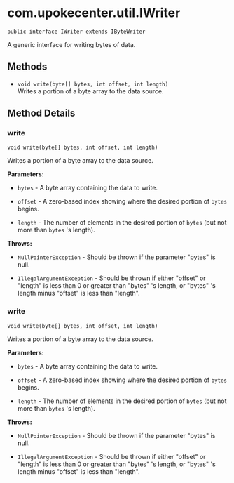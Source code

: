 # com.upokecenter.util.IWriter

    public interface IWriter extends IByteWriter

A generic interface for writing bytes of data.

## Methods

* `void write(byte[] bytes,
     int offset,
     int length)`<br>
 Writes a portion of a byte array to the data source.

## Method Details

### write
    void write(byte[] bytes, int offset, int length)
Writes a portion of a byte array to the data source.

**Parameters:**

* <code>bytes</code> - A byte array containing the data to write.

* <code>offset</code> - A zero-based index showing where the desired portion of <code>bytes</code> begins.

* <code>length</code> - The number of elements in the desired portion of <code>bytes</code>
 (but not more than <code>bytes</code> 's length).

**Throws:**

* <code>NullPointerException</code> - Should be thrown if the parameter
 "bytes" is null.

* <code>IllegalArgumentException</code> - Should be thrown if either "offset" or
 "length" is less than 0 or greater than "bytes" 's length, or "bytes"
 's length minus "offset" is less than "length".

### write
    void write(byte[] bytes, int offset, int length)
Writes a portion of a byte array to the data source.

**Parameters:**

* <code>bytes</code> - A byte array containing the data to write.

* <code>offset</code> - A zero-based index showing where the desired portion of <code>bytes</code> begins.

* <code>length</code> - The number of elements in the desired portion of <code>bytes</code>
 (but not more than <code>bytes</code> 's length).

**Throws:**

* <code>NullPointerException</code> - Should be thrown if the parameter
 "bytes" is null.

* <code>IllegalArgumentException</code> - Should be thrown if either "offset" or
 "length" is less than 0 or greater than "bytes" 's length, or "bytes"
 's length minus "offset" is less than "length".
